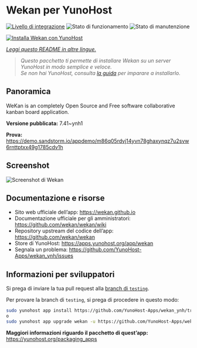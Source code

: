 <!--
N.B.: Questo README è stato automaticamente generato da <https://github.com/YunoHost/apps/tree/master/tools/readme_generator>
NON DEVE essere modificato manualmente.
-->

# Wekan per YunoHost

[![Livello di integrazione](https://dash.yunohost.org/integration/wekan.svg)](https://dash.yunohost.org/appci/app/wekan) ![Stato di funzionamento](https://ci-apps.yunohost.org/ci/badges/wekan.status.svg) ![Stato di manutenzione](https://ci-apps.yunohost.org/ci/badges/wekan.maintain.svg)

[![Installa Wekan con YunoHost](https://install-app.yunohost.org/install-with-yunohost.svg)](https://install-app.yunohost.org/?app=wekan)

*[Leggi questo README in altre lingue.](./ALL_README.md)*

> *Questo pacchetto ti permette di installare Wekan su un server YunoHost in modo semplice e veloce.*  
> *Se non hai YunoHost, consulta [la guida](https://yunohost.org/install) per imparare a installarlo.*

## Panoramica

WeKan is an completely Open Source and Free software collaborative kanban board application.


**Versione pubblicata:** 7.41~ynh1

**Prova:** <https://demo.sandstorm.io/appdemo/m86q05rdvj14yvn78ghaxynqz7u2svw6rnttptxx49g1785cdv1h>

## Screenshot

![Screenshot di Wekan](./doc/screenshots/screenshot.jpg)

## Documentazione e risorse

- Sito web ufficiale dell’app: <https://wekan.github.io>
- Documentazione ufficiale per gli amministratori: <https://github.com/wekan/wekan/wiki>
- Repository upstream del codice dell’app: <https://github.com/wekan/wekan>
- Store di YunoHost: <https://apps.yunohost.org/app/wekan>
- Segnala un problema: <https://github.com/YunoHost-Apps/wekan_ynh/issues>

## Informazioni per sviluppatori

Si prega di inviare la tua pull request alla [branch di `testing`](https://github.com/YunoHost-Apps/wekan_ynh/tree/testing).

Per provare la branch di `testing`, si prega di procedere in questo modo:

```bash
sudo yunohost app install https://github.com/YunoHost-Apps/wekan_ynh/tree/testing --debug
o
sudo yunohost app upgrade wekan -u https://github.com/YunoHost-Apps/wekan_ynh/tree/testing --debug
```

**Maggiori informazioni riguardo il pacchetto di quest’app:** <https://yunohost.org/packaging_apps>
